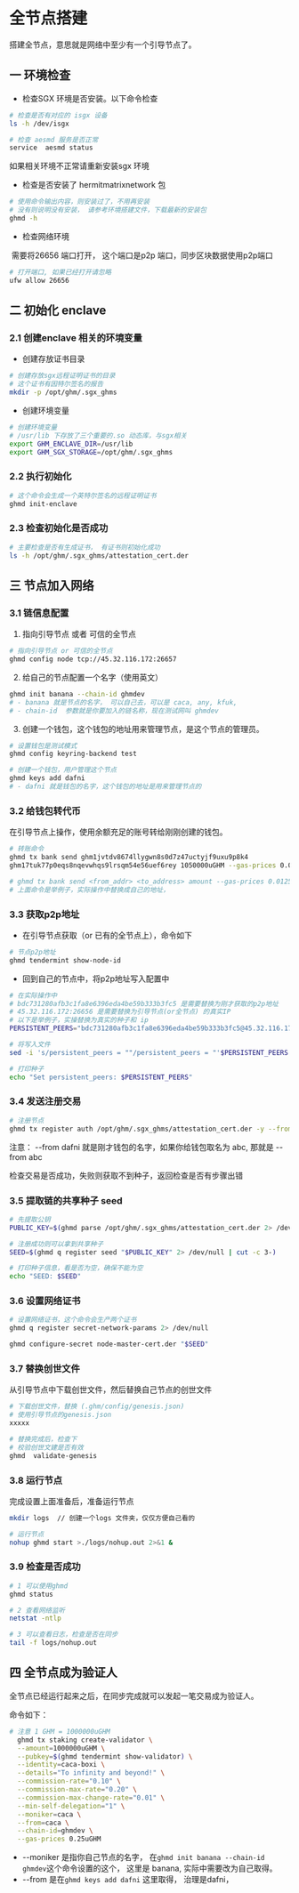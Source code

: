 # 全节点搭建

搭建全节点，意思就是网络中至少有一个引导节点了。

## 一 环境检查

- 检查SGX 环境是否安装。以下命令检查

```bash
# 检查是否有对应的 isgx 设备
ls -h /dev/isgx

# 检查 aesmd 服务是否正常
service  aesmd status 
```

如果相关环境不正常请重新安装sgx 环境

- 检查是否安装了 hermitmatrixnetwork 包

```bash
# 使用命令输出内容，则安装过了，不用再安装
# 没有则说明没有安装， 请参考环境搭建文件，下载最新的安装包
ghmd -h
```

- 检查网络环境

​	需要将26656 端口打开， 这个端口是p2p 端口，同步区块数据使用p2p端口

```bash
# 打开端口, 如果已经打开请忽略
ufw allow 26656
```

## 二 初始化 enclave

### 2.1 创建enclave 相关的环境变量

- 创建存放证书目录

```bash
# 创建存放sgx远程证明证书的目录
# 这个证书有因特尔签名的报告
mkdir -p /opt/ghm/.sgx_ghms
```

- 创建环境变量

```bash
# 创建环境变量
# /usr/lib 下存放了三个重要的.so 动态库，与sgx相关
export GHM_ENCLAVE_DIR=/usr/lib
export GHM_SGX_STORAGE=/opt/ghm/.sgx_ghms
```

### 2.2 执行初始化

```bash
# 这个命令会生成一个英特尔签名的远程证明证书
ghmd init-enclave
```

### 2.3 检查初始化是否成功

```bash
# 主要检查是否有生成证书， 有证书则初始化成功
ls -h /opt/ghm/.sgx_ghms/attestation_cert.der
```

## 三 节点加入网络

### 3.1 链信息配置

1. 指向引导节点 或者 可信的全节点

```bash
# 指向引导节点 or 可信的全节点
ghmd config node tcp://45.32.116.172:26657
```

2. 给自己的节点配置一个名字（使用英文）

```bash
ghmd init banana --chain-id ghmdev
# - banana 就是节点的名字， 可以自己去，可以是 caca, any, kfuk, 
# - chain-id  参数就是你要加入的链名称，现在测试网叫 ghmdev
```

3. 创建一个钱包，这个钱包的地址用来管理节点，是这个节点的管理员。

```bash
# 设置钱包是测试模式
ghmd config keyring-backend test

# 创建一个钱包，用户管理这个节点
ghmd keys add dafni
# - dafni 就是钱包的名字，这个钱包的地址是用来管理节点的
```

### 3.2 给钱包转代币

在引导节点上操作，使用余额充足的账号转给刚刚创建的钱包。

```bash
# 转账命令
ghmd tx bank send ghm1jvtdv8674llygwn8s0d7z47uctyjf9uxu9p8k4
ghm17tuk77p0eqs8nqevwhqs9lrsqm54e56uef6rey 1050000uGHM --gas-prices 0.0125uGHM

# ghmd tx bank send <from_addr> <to_address> amount --gas-prices 0.0125uGHM
# 上面命令是举例子，实际操作中替换成自己的地址，
```

### 3.3 获取p2p地址

- 在引导节点获取（or 已有的全节点上），命令如下

```bash
# 节点p2p地址
ghmd tendermint show-node-id
```

- 回到自己的节点中，将p2p地址写入配置中

```bash
# 在实际操作中
# bdc731280afb3c1fa8e6396eda4be59b333b3fc5 是需要替换为刚才获取的p2p地址
# 45.32.116.172:26656 是需要替换为引导节点(or全节点) 的真实IP
# 以下是举例子，实操替换为真实的种子和 ip 
PERSISTENT_PEERS="bdc731280afb3c1fa8e6396eda4be59b333b3fc5@45.32.116.172:26656"

# 将写入文件
sed -i 's/persistent_peers = ""/persistent_peers = "'$PERSISTENT_PEERS'"/g' ~/.ghmd/config/config.toml

# 打印种子
echo "Set persistent_peers: $PERSISTENT_PEERS"
```

### 3.4 发送注册交易

```bash
# 注册节点
ghmd tx register auth /opt/ghm/.sgx_ghms/attestation_cert.der -y --from dafni --gas-prices 0.25uGHM
```

注意： --from dafni  就是刚才钱包的名字，如果你给钱包取名为 abc, 那就是 --from abc

检查交易是否成功，失败则获取不到种子，返回检查是否有步骤出错

### 3.5 提取链的共享种子 seed


```bash
# 先提取公钥
PUBLIC_KEY=$(ghmd parse /opt/ghm/.sgx_ghms/attestation_cert.der 2> /dev/null | cut -c 3- )

# 注册成功则可以拿到共享种子
SEED=$(ghmd q register seed "$PUBLIC_KEY" 2> /dev/null | cut -c 3-)

# 打印种子信息，看是否为空，确保不能为空
echo "SEED: $SEED"
```

### 3.6 设置网络证书

```bash
# 设置网络证书，这个命令会生产两个证书
ghmd q register secret-network-params 2> /dev/null

ghmd configure-secret node-master-cert.der "$SEED"
```

### 3.7 替换创世文件

从引导节点中下载创世文件，然后替换自己节点的创世文件

```bash
# 下载创世文件，替换 (.ghm/config/genesis.json)
# 使用引导节点的genesis.json
xxxxx

# 替换完成后，检查下
# 校验创世文建是否有效
ghmd  validate-genesis
```

### 3.8 运行节点

完成设置上面准备后，准备运行节点

```bash
mkdir logs  // 创建一个logs 文件夹，仅仅方便自己看的

# 运行节点
nohup ghmd start >./logs/nohup.out 2>&1 & 
```

### 3.9 检查是否成功

```bash
# 1 可以使用ghmd 
ghmd status  

# 2 查看网络监听
netstat -ntlp

# 3 可以查看日志，检查是否在同步
tail -f logs/nohup.out
```



## 四 全节点成为验证人

全节点已经运行起来之后，在同步完成就可以发起一笔交易成为验证人。

命令如下：

```bash
# 注意 1 GHM = 1000000uGHM
  ghmd tx staking create-validator \
  --amount=1000000uGHM \
  --pubkey=$(ghmd tendermint show-validator) \
  --identity=caca-boxi \
  --details="To infinity and beyond!" \
  --commission-rate="0.10" \
  --commission-max-rate="0.20" \
  --commission-max-change-rate="0.01" \
  --min-self-delegation="1" \
  --moniker=caca \
  --from=caca \
  --chain-id=ghmdev \
  --gas-prices 0.25uGHM
```

- --moniker  是指你自己节点的名字， 在`ghmd init banana --chain-id ghmdev`这个命令设置的这个， 这里是 banana, 实际中需要改为自己取得。
-  --from  是在`ghmd keys add dafni` 这里取得， 治理是dafni， 
